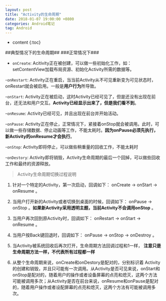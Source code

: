 ```yaml
---
layout: post
title: "Activity的生命周期"
date: 2018-01-07 19:00:00 +0800 
categories: Android笔记
tag: Android
---
```

* content
{:toc}

##典型情况下的生命周期##
###正常情况下###
- `onCreate`: Acitivity正在被创建，可以做一些初始化工作，如：setContentView加载布局资源、初始化Activity所需的数据等。

-`onRestart`: Activity正在重启，当当前Activity从不可见重新变为可见状态时，onRestart就会被启用。一般是**用户行为**所导致。

-`onStart`: Activity正在被启动，这时Activity已经可见了，但是还没有出现在前台，还无法和用户交互。**Activity已经显示出来了，但是我们看不到**。

-`onResume`: Activity已经可见，并且出现在前台并开始活动。

-`onPause`: Activity正在停止，正常情况下，紧接着onStop就会被调用。此时，可以做一些存储数据、停止动画等工作，不能太耗时。**因为onPause必须先执行，新Activity的onResume才会执行**。

-`onStop`: Activity即将停止，可以做些稍重量的回收工作，不能太耗时

-`onDestory`: Activity即将销毁，Activity生命周期的最后一个回掉，可以做些回收工作和最终的资源释放。

>Activity生命周期切换过程说明

1. 针对一个特定的Activity，第一次启动，回调如下：
	onCreate → onStart → onResume 。

2. 当用户打开新的Activity或者切换到桌面的时候，回调如下：
	onPause → onStop 。**如果新Activity采用透明主题，当前Activity不会调用onStop** 。

3. 当用户再次回到原Activity时，回调如下：
	onRestart → onStart → onResume 。

4. 当用户按Back键回退时，回调如下：
	onPause → onStop → onDestroy 。

5. 当Activity被系统回收后再次打开，生命周期方法回调过程和1一样，	**注意只是生命周期方法一样，不代表所有过程都一样**

6. 从整个生命周期来说，onCreate和onDestory是配对的，分别标识着	Activity的创建和销毁，并且只可能有一次调用。从Activity是否可见来说，onStart和onStop是配对的，随着用户的操作或者设备屏幕的点亮和熄灭，这两个方法可能被调用多次；从Activity是否在前台来说，onResume和onPause是配对的，随着用户操作或者设配屏幕的点亮和熄灭，这两个方法有可能被调用多次。

